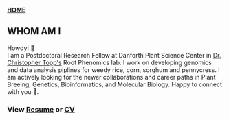 **<span style="color:red;"> [HOME](./index.md) </span>**

## WHOM AM I  

Howdy! 🤝  
I am a Postdoctoral Research Fellow at Danforth Plant Science Center in [Dr. Christopher Topp's](https://www.danforthcenter.org/our-work/principal-investigators/christopher-topp/?gclid=CjwKCAjwq5-WBhB7EiwAl-HEkkpa5rW6ZKuXjOh1Fbl_LAGusGbGwA_A2AAtbsjx6sFXSGGJA04HaRoCfs8QAvD_BwE) Root Phenomics lab. I work on developing genomics and data analysis piplines for weedy rice, corn, sorghum and pennycress. I am actively looking for the newer collaborations and career paths in Plant Breeing, Genetics, Bioinformatics, and Molecular Biology. Happy to connect with you 📩.


### **View [Resume](./Resume_SumeetMankar.pdf) or [CV](./Resume_SumeetMankar.pdf)**   
